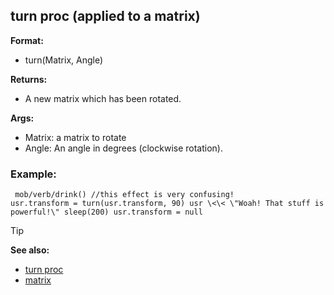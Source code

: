 ## turn proc (applied to a matrix)

**Format:**
+   turn(Matrix, Angle)
<!-- -->
**Returns:**
+   A new matrix which has been rotated.
<!-- -->
**Args:**
+   Matrix: a matrix to rotate
+   Angle: An angle in degrees (clockwise rotation).
### Example:

``` dm
 mob/verb/drink() //this effect is very confusing!
usr.transform = turn(usr.transform, 90) usr \<\< \"Woah! That stuff is
powerful!\" sleep(200) usr.transform = null 
```


> [!TIP] 
> **See also:**
> +   [turn proc](/ref/proc/turn.md) 
> +   [matrix](/ref/matrix.md) <!-- -->